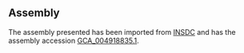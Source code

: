 
Assembly
--------

The assembly presented has been imported from 
[INSDC](http://www.insdc.org) and has the assembly accession
[GCA\_004918835.1](http://www.ebi.ac.uk/ena/data/view/GCA_004918835.1).

